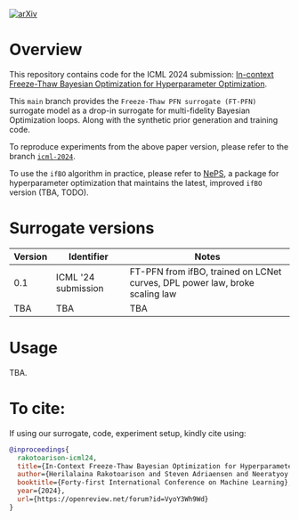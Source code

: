 [![arXiv](https://img.shields.io/badge/arXiv-2105.09821-b31b1b.svg)](https://arxiv.org/abs/2404.16795)

# Overview

This repository contains code for the ICML 2024 submission: [In-context Freeze-Thaw Bayesian Optimization for Hyperparameter Optimization](https://openreview.net/forum?id=VyoY3Wh9Wd).

This `main` branch provides the `Freeze-Thaw PFN surrogate (FT-PFN)` surrogate model as a drop-in surrogate for multi-fidelity Bayesian Optimization loops. Along with the synthetic prior generation and training code.

To reproduce experiments from the above paper version, please refer to the branch [`icml-2024`](https://github.com/automl/ifBO/tree/icml-2024).

To use the `ifBO` algorithm in practice, please refer to [NePS](https://automl.github.io/neps/latest/), a package for hyperparameter optimization that maintains the latest, improved `ifBO` version (TBA, TODO).


# Surrogate versions

| Version | Identifier | Notes |
| -------- | -------- | -------- |
| 0.1 | ICML '24 submission | FT-PFN from ifBO, trained on LCNet curves, DPL power law, broke scaling law |
| TBA | TBA  | TBA |


# Usage

TBA.

# To cite:

If using our surrogate, code, experiment setup, kindly cite using:
```bibtex
@inproceedings{
  rakotoarison-icml24,
  title={In-Context Freeze-Thaw Bayesian Optimization for Hyperparameter Optimization},
  author={Herilalaina Rakotoarison and Steven Adriaensen and Neeratyoy Mallik and Samir Garibov and Eddie Bergman and Frank Hutter},
  booktitle={Forty-first International Conference on Machine Learning},
  year={2024},
  url={https://openreview.net/forum?id=VyoY3Wh9Wd}
}
```
